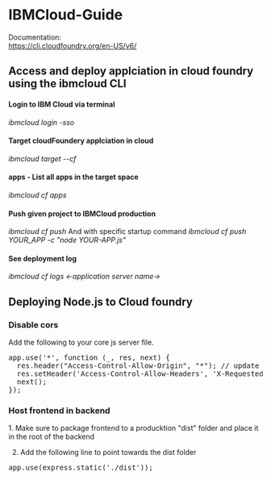 <h1> IBMCloud-Guide</h1>

Documentation: <br>
<a href="https://cli.cloudfoundry.org/en-US/v6/" target="_blank">https://cli.cloudfoundry.org/en-US/v6/</a><br>

<h2>Access and deploy applciation in cloud foundry using the ibmcloud CLI</h2>

#### Login to IBM Cloud via terminal
<i>ibmcloud login -sso</i>

#### Target cloudFoundery applciation in cloud
<i>ibmcloud target --cf </i>

<h4>apps - List all apps in the target space</h4>
<i>ibmcloud cf apps</i>

#### Push given project to IBMCloud production
<i>ibmcloud cf push</i>
And with specific startup command
<i>ibmcloud cf push YOUR_APP -c "node YOUR-APP.js"</i>

#### See deployment log <br>
<i>ibmcloud cf logs <-application server name-> </i>

<h2>Deploying Node.js to Cloud foundry</h2>

<h3>Disable cors</h3>
Add the following to your core js server file. <br>
<pre>
app.use('*', function (_, res, next) {
  res.header("Access-Control-Allow-Origin", "*"); // update to match the domain you will make the request from
  res.setHeader('Access-Control-Allow-Headers', 'X-Requested-With,Content-Length,content-type,Authorization');
  next();
});
</pre>

<h3>Host frontend in backend</h3>
1. Make sure to package frontend to a producktion "dist" folder and place it in the root of the backend <br>

2. Add the following line to point towards the dist folder <br>
<pre>
app.use(express.static('./dist'));
</pre>
